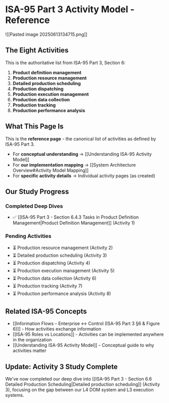 # ISA-95 Part 3 Activity Model - Reference

![[Pasted image 20250613134715.png]]

## The Eight Activities

This is the authoritative list from ISA-95 Part 3, Section 6:

1. **Product definition management**  
2. **Production resource management**  
3. **Detailed production scheduling**  
4. **Production dispatching**  
5. **Production execution management**  
6. **Production data collection**  
7. **Production tracking**  
8. **Production performance analysis**  

## What This Page Is

This is the **reference page** - the canonical list of activities as defined by ISA-95 Part 3.

- For **conceptual understanding** → [[Understanding ISA-95 Activity Model]]
- For **our implementation mapping** → [[System Architecture Overview#Activity Model Mapping]]
- For **specific activity details** → Individual activity pages (as created)

## Our Study Progress

### Completed Deep Dives
- ✅ [[ISA-95 Part 3 - Section 6.4.3 Tasks in Product Definition Management|Product Definition Management]] (Activity 1)

### Pending Activities
- ⏳ Production resource management (Activity 2)
- ⏳ Detailed production scheduling (Activity 3)
- ⏳ Production dispatching (Activity 4)
- ⏳ Production execution management (Activity 5)
- ⏳ Production data collection (Activity 6)
- ⏳ Production tracking (Activity 7)
- ⏳ Production performance analysis (Activity 8)

## Related ISA-95 Concepts
- [[Information Flows – Enterprise ↔ Control  (ISA-95 Part 3 §6 & Figure 6)]] - How activities exchange information
- [[ISA-95 Roles vs Locations]] - Activities can be implemented anywhere in the organization
- [[Understanding ISA-95 Activity Model]] - Conceptual guide to why activities matter


## Update: Activity 3 Study Complete
We've now completed our deep dive into [[ISA-95 Part 3 - Section 6.6 Detailed Production Scheduling|Detailed production scheduling]] (Activity 3), focusing on the gap between our L4 DOM system and L3 execution systems.